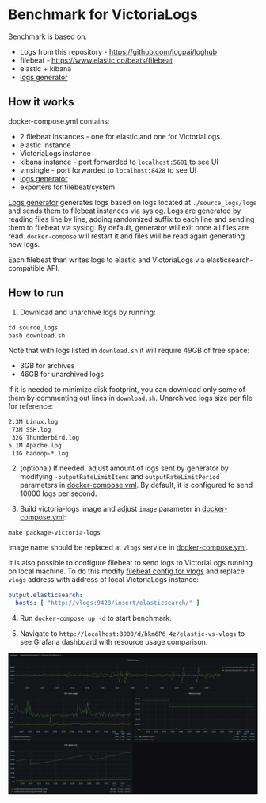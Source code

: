 # Benchmark for VictoriaLogs

Benchmark is based on:

- Logs from this repository - https://github.com/logpai/loghub
- filebeat - https://www.elastic.co/beats/filebeat
- elastic + kibana
- [logs generator](./generator)

## How it works

docker-compose.yml contains:

- 2 filebeat instances - one for elastic and one for VictoriaLogs.
- elastic instance
- VictoriaLogs instance
- kibana instance - port forwarded to `localhost:5601` to see UI
- vmsingle - port forwarded to `localhost:8428` to see UI
- [logs generator](./generator)
- exporters for filebeat/system

[Logs generator](./generator) generates logs based on logs located at `./source_logs/logs` and sends them to filebeat
instances via syslog.
Logs are generated by reading files line by line, adding randomized suffix to each line and sending them to filebeat via
syslog.
By default, generator will exit once all files are read. `docker-compose` will restart it and files will be read again
generating new logs.

Each filebeat than writes logs to elastic and VictoriaLogs via elasticsearch-compatible API.

## How to run

1. Download and unarchive logs by running:

```shell
cd source_logs 
bash download.sh
```

Note that with logs listed in `download.sh` it will require 49GB of free space:

- 3GB for archives
- 46GB for unarchived logs

If it is needed to minimize disk footprint, you can download only some of them by commenting out lines in `download.sh`.
Unarchived logs size per file for reference:
```shell
2.3M Linux.log
 73M SSH.log
 32G Thunderbird.log
5.1M Apache.log
 13G hadoop-*.log
```


2. (optional) If needed, adjust amount of logs sent by generator by modifying `-outputRateLimitItems` and
   `outputRateLimitPeriod` parameters in [docker-compose.yml](./docker-compose.yml). By default, it is configured to
   send 10000 logs per second.

3. Build victoria-logs image and adjust `image` parameter in [docker-compose.yml](./docker-compose.yml):

```shell
make package-victoria-logs
```

Image name should be replaced at `vlogs` service in [docker-compose.yml](./docker-compose.yml).

It is also possible to configure filebeat to send logs to VictoriaLogs running on local machine.
To do this modify [filebeat config for vlogs](./elk/filebeat/filebeat-vlogs.yml) and replace `vlogs` address
with address of local VictoriaLogs instance:

```yaml
output.elasticsearch:
  hosts: [ "http://vlogs:9428/insert/elasticsearch/" ]
```

4. Run `docker-compose up -d` to start benchmark.

5. Navigate to `http://localhost:3000/d/hkm6P6_4z/elastic-vs-vlogs` to see Grafana dashboard with resource usage comparison.

![grafana-dashboard.png](grafana-dashboard.png)
